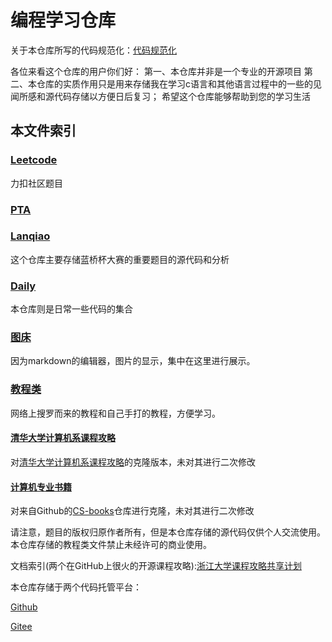 # 编程学习仓库

关于本仓库所写的代码规范化：[代码规范化](./%E6%95%99%E7%A8%8B%E7%B1%BB/%E4%BB%A3%E7%A0%81%E8%A7%84%E8%8C%83%E5%8C%96%E7%BC%96%E7%A8%8B.md)

各位来看这个仓库的用户你们好：
第一、本仓库并非是一个专业的开源项目
第二、本仓库的实质作用只是用来存储我在学习c语言和其他语言过程中的一些的见闻所感和源代码存储以方便日后复习；
希望这个仓库能够帮助到您的学习生活

## 本文件索引

### [Leetcode](./Leetcode/)

力扣社区题目

### [PTA](./PTA/)

### [Lanqiao](./Lanqiao/)

这个仓库主要存储蓝桥杯大赛的重要题目的源代码和分析

### [Daily](./Daily/)

本仓库则是日常一些代码的集合

### [图床](./%E5%9B%BE%E5%BA%8A/)

因为markdown的编辑器，图片的显示，集中在这里进行展示。

### [教程类](./%E6%95%99%E7%A8%8B%E7%B1%BB/)

网络上搜罗而来的教程和自己手打的教程，方便学习。

#### [清华大学计算机系课程攻略](./%E6%95%99%E7%A8%8B%E7%B1%BB/%E6%B8%85%E5%8D%8E%E5%A4%A7%E5%AD%A6%E8%AE%A1%E7%AE%97%E6%9C%BA%E7%B3%BB%E8%AF%BE%E7%A8%8B%E6%94%BB%E7%95%A5/)

对[清华大学计算机系课程攻略](https://github.com/Salensoft/thu-cst-cracker)的克隆版本，未对其进行二次修改

#### [计算机专业书籍](./%E6%95%99%E7%A8%8B%E7%B1%BB/%E8%AE%A1%E7%AE%97%E6%9C%BA%E4%B8%93%E4%B8%9A%E4%B9%A6%E7%B1%8D/)

对来自Github的[CS-books](https://github.com/ForthEspada/CS-Books/)仓库进行克隆，未对其进行二次修改

请注意，题目的版权归原作者所有，但是本仓库存储的源代码仅供个人交流使用。
本仓库存储的教程类文件禁止未经许可的商业使用。  

文档索引(两个在GitHub上很火的开源课程攻略):[浙江大学课程攻略共享计划](https://github.com/QSCTech/zju-icicles)

本仓库存储于两个代码托管平台：

[Github](https://github.com/liujitong/Study-Program)

[Gitee](https://gitee.com/liujitong/Study-Program)

